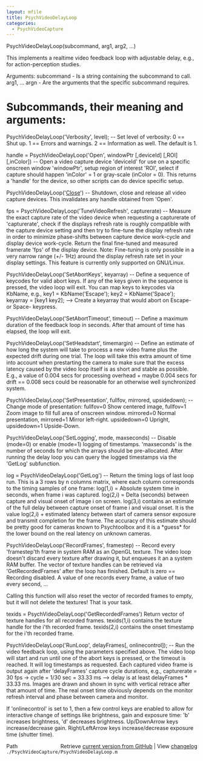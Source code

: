 ```yaml
---
layout: mfile
title: PsychVideoDelayLoop
categories:
  - PsychVideoCapture
---
```


PsychVideoDelayLoop\(subcommand, arg1, arg2, ...\)

This implements a realtime video feedback loop with adjustable
delay, e.g., for action\-perception studies.

Arguments:
subcommand \- Is a string containing the subcommand to call.
arg1, ... argn \- Are the arguments that the specific subcommand
requires.

# Subcommands, their meaning and arguments:

PsychVideoDelayLoop\('Verbosity', level\);
\-\- Set level of verbosity: 0 == Shut up. 1 == Errors and warnings.
2 == Information as well. The default is 1.

handle = PsychVideoDelayLoop\('Open', windowPtr \[,deviceId\] \[,ROI\] \[,inColor\]\)
\-\- Open a video capture device 'deviceId' for use on a specific onscreen
window 'windowPtr', setup region of interest 'ROI', select if capture
should happen 'inColor' = 1 or gray\-scale \(inColor = 0\).
This returns a 'handle' for the device, so other scripts can do
device specific setup.

PsychVideoDelayLoop\('[Close](/docs/Close)'\)
\-\- Shutdown, close and release all video capture devices. This
invalidates any handle obtained from 'Open'.

fps = PsychVideoDelayLoop\('TuneVideoRefresh', capturerate\)
\-\- Measure the exact capture rate of the video device when
requesting a capturerate of 'capturerate', check if the displays
refresh rate is roughly compatible with the capture device setting
and then try to fine\-tune the display refresh rate in order to
minimize phase\-shifts between capture device work\-cycle and display
device work\-cycle. Return the final fine\-tuned and measured framerate
'fps' of the display device.
Note: Fine\-tuning is only possible in a very narrow range \(\+/\- 1Hz\)
around the display refresh rate set in your display settings. This
feature is currently only supported on GNU/Linux.

PsychVideoDelayLoop\('SetAbortKeys', keyarray\)
\-\- Define a sequence of keycodes for valid abort
keys. If any of the keys given in the sequence is pressed, the
video loop will exit. You can map keys to keycodes via KbName, e.g.,
key1 = KbName\('Escape'\); key2 = KbName\('Space'\); keyarray = \[key1 key2\];
\-\-\> Create a keyarray that would abort on Escape\- or Space\- keypress.

PsychVideoDelayLoop\('SetAbortTimeout', timeout\)
\-\- Define a maximum duration of the feedback loop in seconds. After
that amount of time has elapsed, the loop will exit.

PsychVideoDelayLoop\('SetHeadstart', timemargin\)
\-\- Define an estimate of how long the system will take to process a
new video frame plus the expected drift during one trial. The loop
will take this extra amount of time into account when prestarting the
camera to make sure that the excess latency caused by the video loop itself
is as short and stable as possible. E.g., a value of 0.004 secs for
processing overhead \+ maybe 0.004 secs for drift == 0.008 secs could
be reasonable for an otherwise well synchronized system.

PsychVideoDelayLoop\('SetPresentation', fullfov, mirrored, upsidedown\);
\-\- Change mode of presentation: fullfov=0 Show centered image, fullfov=1
Zoom image to fill full area of onscreen window. mirrored=0 Normal
presentation, mirrored=1 Mirror left\-right. upsidedown=0 Upright,
upsidedown=1 Upside\-Down.

PsychVideoDelayLoop\('SetLogging', mode, maxseconds\)
\-\- Disable \(mode=0\) or enable \(mode=1\) logging of timestamps.
'maxseconds' is the number of seconds for which the arrays should
be pre\-allocated. After running the delay loop you can query the
logged timestamps via the 'GetLog' subfunction.

log = PsychVideoDelayLoop\('GetLog'\)
\-\- Return the timing logs of last loop run. This is a 3 rows by
n columns matrix, where each column corresponds to the timing
samples of one frame: log\(1,i\) = Absolute system time in seconds,
when frame i was captured. log\(2,i\) = Delta \(seconds\) between
capture and visual onset of image i on screen. log\(3,i\) contains
an estimate of the full delay between capture onset of frame i and
visual onset. It is the value log\(2,i\) \+ estimated latency between
start of camera sensor exposure and transmit completion for the frame.
The accuracy of this estimate should be pretty good for cameras known
to Psychtoolbox and it is a \*guess\* for the lower bound on the real
latency on unknown cameras.

PsychVideoDelayLoop\('RecordFrames', framestep\)
\-\- Record every 'framestep'th frame in system RAM as an OpenGL
texture. The video loop doesn't discard every texture after drawing
it, but enqueues it an a system RAM buffer. The vector of texture
handles can be retrieved via 'GetRecordedFrames' after the loop
has finished. Default is zero == Recording disabled. A value of
one records every frame, a value of two every second, ...

Calling this function will also reset the vector of recorded frames
to empty, but it will not delete the textures\! That is your task.

texids = PsychVideoDelayLoop\('GetRecordedFrames'\)
Return vector of texture handles for all recorded frames.
texids\(1,i\) contains the texture handle for the i'th recorded frame.
texids\(2,i\) contains the onset timestamp for the i'th recorded frame.

PsychVideoDelayLoop\('RunLoop', delayFrames\[, onlinecontrol\]\);
\-\- Run the video feedback loop, using the parameters specified above.
The video loop will start and run until one of the abort keys is pressed,
or the timeout is reached. It will log timestamps as requested. Each
captured video frame is output again after 'delayFrames' capture cycle
durations, e.g., capturerate = 30 fps \-\> cycle = 1/30 sec = 33.33 ms \-\-\>
delay is at least delayFrames \* 33.33 ms. Images are drawn and shown
in sync with vertical retrace after that amount of time. The real onset
time obviously depends on the monitor refresh interval and phase between
camera and monitor.

If 'onlinecontrol' is set to 1, then a few control keys are enabled to
allow for interactive change of settings like brightness, gain and
exposure time: 'b' increases brightness, 'd' decreases brightness.
Up/DownArrow keys increase/decrease gain. Right/LeftArrow keys
increase/decrease exposure time \(shutter time\).



<div class="code_header" style="text-align:right;">
  <span style="float:left;">Path&nbsp;&nbsp;</span> <span class="counter">Retrieve <a href=
  "https://raw.github.com/Psychtoolbox-3/Psychtoolbox-3/beta/./PsychVideoCapture/PsychVideoDelayLoop.m">current version from GitHub</a> | View <a href=
  "https://github.com/Psychtoolbox-3/Psychtoolbox-3/commits/beta/./PsychVideoCapture/PsychVideoDelayLoop.m">changelog</a></span>
</div>
<div class="code">
  <code>./PsychVideoCapture/PsychVideoDelayLoop.m</code>
</div>
